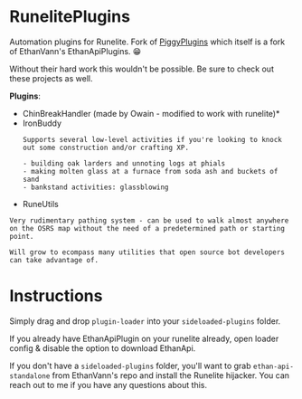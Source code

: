 # RunelitePlugins

Automation plugins for Runelite. Fork of [PiggyPlugins](https://github.com/0Hutch/PiggyPlugins) which itself is a fork of EthanVann's EthanApiPlugins. 😁

Without their hard work this wouldn't be possible. Be sure to check out these projects as well.

**Plugins**:
- ChinBreakHandler (made by Owain - modified to work with runelite)*
- IronBuddy
  ```
  Supports several low-level activities if you're looking to knock out some construction and/or crafting XP.

  - building oak larders and unnoting logs at phials
  - making molten glass at a furnace from soda ash and buckets of sand
  - bankstand activities: glassblowing
  ```
- RuneUtils
```
Very rudimentary pathing system - can be used to walk almost anywhere on the OSRS map without the need of a predetermined path or starting point.

Will grow to ecompass many utilities that open source bot developers can take advantage of.
```

# Instructions
Simply drag and drop `plugin-loader` into your `sideloaded-plugins` folder.

If you already have EthanApiPlugin on your runelite already, open loader config & disable the option to download EthanApi.

If you don't have a `sideloaded-plugins` folder, you'll want to grab `ethan-api-standalone` from EthanVann's repo and install the Runelite hijacker. You can reach out to me if you have any questions about this.
